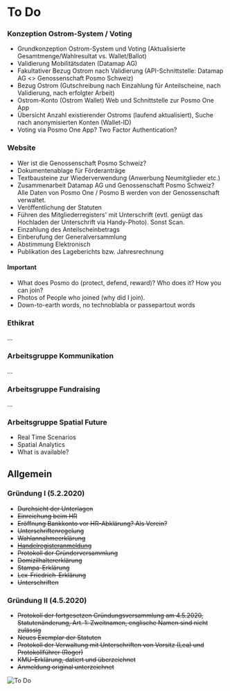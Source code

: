 # To Do 


### Konzeption Ostrom-System / Voting 
- Grundkonzeption Ostrom-System und Voting (Aktualisierte Gesamtmenge/Wahlresultat vs. Wallet/Ballot)
- Validierung Mobilitätsdaten (Datamap AG)
- Fakultativer Bezug Ostrom nach Validierung (API-Schnittstelle: Datamap AG <> Genossenschaft Posmo Schweiz)
- Bezug Ostrom (Gutschreibung nach Einzahlung für Anteilscheine, nach Validierung, nach erfolgter Arbeit)
- Ostrom-Konto (Ostrom Wallet) Web und Schnittstelle zur Posmo One App
- Übersicht Anzahl existierender Ostroms (laufend aktualisiert), Suche nach anonymisierten Konten (Wallet-ID)
- Voting via Posmo One App? Two Factor Authentication?

### Website
- Wer ist die Genossenschaft Posmo Schweiz?
- Dokumentenablage für Förderanträge
- Textbausteine zur Wiederverwendung (Anwerbung Neumitglieder etc.)
- Zusammenarbeit Datamap AG und Genossenschaft Posmo Schweiz? Alle Daten von Posmo One / Posmo B werden von der 
  Genossenschaft verwaltet.
- Veröffentlichung der Statuten
- Führen des Mitgliederregisters' mit Unterschrift (evtl. genügt das Hochladen der Unterschrift via Handy-Photo). Sonst Scan.
- Einzahlung des Anteilscheinbetrags
- Einberufung der Generalversammlung
- Abstimmung Elektronisch
- Publikation des Lageberichts bzw. Jahresrechnung

#### Important
- What does Posmo do (protect, defend, reward)? Who does it? How you can join?
- Photos of People who joined (why did I join).
- Down-to-earth words, no technoblabla or passepartout words



### Ethikrat
...         
        
### Arbeitsgruppe Kommunikation
...      
        
### Arbeitsgruppe Fundraising
...    
        
### Arbeitsgruppe Spatial Future
- Real Time Scenarios
- Spatial Analytics 
- What is available?    


## Allgemein

### Gründung I (5.2.2020)
- <strike>Durchsicht der Unterlagen</strike>
- <strike>Einreichung beim HR</strike>
- <strike>Eröffnung Bankkonto vor HR-Abklärung? Als Verein?</strike>
- <strike>Unterschriftenregelung</strike>
- <strike>Wahlannahmeerklärung</strike>
- <strike>[Handelregisteranmeldung](https://hra.zh.ch/dam/justiz_innern/hra/Praxis/Genossenschaft/geno_neueintragung/5250mb01.pdf.spooler.download.1392991641983.pdf/5250mb01.pdf)</strike>
- <strike>Protokoll der Gründerversammlung</strike>
- <strike>Domizilhaltererklärung</strike>
- <strike>Stampa-Erklärung</strike>
- <strike>Lex-Friedrich-Erklärung</strike>
- <strike>Unterschriften</strike>    

### Gründung II (4.5.2020)
- <strike>Protokoll der fortgesetzen Gründungsversammlung am 4.5.2020, Statutenänderung, Art. 1: Zweitnamen, englische Namen sind nicht zulässig</strike>
- <strike>Neues Exemplar der Statuten</strike>
- <strike>Protokoll der Verwaltung mit Unterschriften von Vorsitz (Lea) und Protokollführer (Roger)</strike>
- <strike>KMU-Erklärung, datiert und überzeichnet</strike>
- <strike>Anmeldung original unterzeichnet</strike>

![To Do](https://user-images.githubusercontent.com/7697124/75988498-fc39d800-5ef1-11ea-91eb-f160de6c7a77.png)

   
